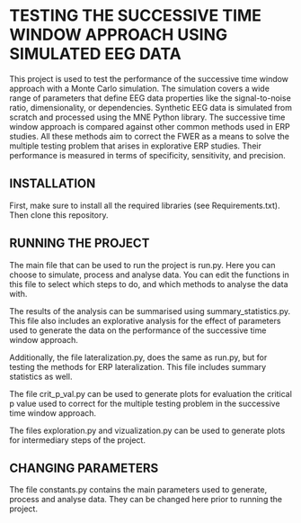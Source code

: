 # TESTING THE SUCCESSIVE TIME WINDOW APPROACH USING SIMULATED EEG DATA

This project is used to test the performance of the successive time window approach with a Monte Carlo simulation. The simulation covers a wide range of parameters that define EEG data properties like the signal-to-noise ratio, dimensionality, or dependencies. Synthetic EEG data is simulated from scratch and processed using the MNE Python library. The successive time window approach is compared against other common methods used in ERP studies. All these methods aim to correct the FWER as a means to solve the multiple testing problem that arises in explorative ERP studies. Their performance is measured in terms of specificity, sensitivity, and precision. 

## INSTALLATION

First, make sure to install all the required libraries (see Requirements.txt). Then clone this repository. 

## RUNNING THE PROJECT

The main file that can be used to run the project is run.py. Here you can choose to simulate, process and analyse data. You can edit the functions in this file to select which steps to do, and which methods to analyse the data with. 

The results of the analysis can be summarised using summary_statistics.py. This file also includes an explorative analysis for the effect of parameters used to generate the data on the performance of the successive time window approach.

Additionally, the file lateralization.py, does the same as run.py, but for testing the methods for ERP lateralization. This file includes summary statistics as well. 

The file crit_p_val.py can be used to generate plots for evaluation the critical p value used to correct for the multiple testing problem in the successive time window approach.

The files exploration.py and vizualization.py can be used to generate plots for intermediary steps of the project. 

## CHANGING PARAMETERS

The file constants.py contains the main parameters used to generate, process and analyse data. They can be changed here prior to running the project. 

